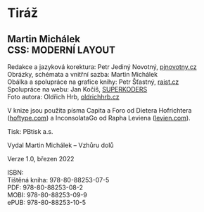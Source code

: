 # Tiráž

<div class="imprint imprint-last" markdown="1">

<h2>
Martin Michálek<br>
CSS: MODERNÍ LAYOUT
</h2>

Redakce a jazyková korektura: Petr Jediný Novotný, [pjnovotny.cz](http://pjnovotny.cz/)  
Obrázky, schémata a vnitřní sazba: Martin Michálek  
Obálka a spolupráce na grafice knihy: Petr Šťastný, [raist.cz](https://raist.cz/)  
Spolupráce na webu: Jan Kočiš, [SUPERKODERS](https://superkoders.com/)  
Foto autora: Oldřich Hrb, [oldrichhrb.cz](https://oldrichhrb.cz/)

V knize jsou použita písma Capita a Foro od Dietera Hofrichtera  
([hoftype.com](http://hoftype.com/)) a InconsolataGo od Rapha Leviena ([levien.com](https://levien.com/)).

Tisk: PBtisk a.s.

Vydal Martin Michálek – Vzhůru dolů

Verze 1.0, březen 2022

ISBN:  
Tištěná kniha: 978-80-88253-07-5  
PDF: 978-80-88253-08-2  
MOBI: 978-80-88253-09-9  
ePUB: 978-80-88253-10-5  

</div>
<!-- .imprint -->

